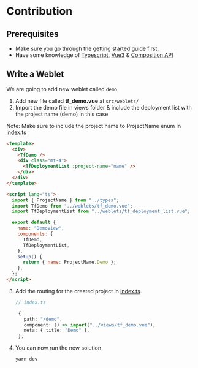# Contribution

## Prerequisites

- Make sure you go through the [getting started](./getting_started.md) guide first.
- Have some knowledge of [Typescript](https://www.typescriptlang.org/docs/), [Vue3](https://vuejs.org/guide/introduction.html) & [Composition API](https://vuejs.org/api/composition-api-setup.html)

## Write a Weblet

We are going to add new weblet called `demo`

1. Add new file called **tf_demo.vue** at `src/weblets/`
2. Import the demo file in views folder & include the deployment list with the project name (demo) in this case

Note: Make sure to include the project name to ProjectName enum in [index.ts](../src/types/index.ts)

```html
<template>
  <div>
    <TfDemo />
    <div class="mt-4">
      <TfDeploymentList :project-name="name" />
    </div>
  </div>
</template>

<script lang="ts">
  import { ProjectName } from "../types";
  import TfDemo from "../weblets/tf_demo.vue";
  import TfDeploymentList from "../weblets/tf_deployment_list.vue";

  export default {
    name: "DemoView",
    components: {
      TfDemo,
      TfDeploymentList,
    },
    setup() {
      return { name: ProjectName.Demo };
    },
  };
</script>
```

3. Add the routing for the created project in [index.ts](../src/router/index.ts).

   ```ts
   // index.ts

    {
      path: "/demo",
      component: () => import("../views/tf_demo.vue"),
      meta: { title: "Demo" },
    },
   ```

4. You can now run the new solution

   ```sh
   yarn dev
   ```
